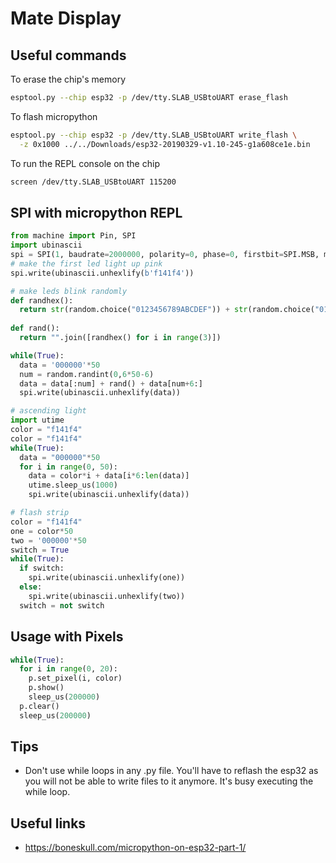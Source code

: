 # Mate Display

## Useful commands

To erase the chip's memory

```bash
esptool.py --chip esp32 -p /dev/tty.SLAB_USBtoUART erase_flash
```

To flash micropython

```bash
esptool.py --chip esp32 -p /dev/tty.SLAB_USBtoUART write_flash \
  -z 0x1000 ../../Downloads/esp32-20190329-v1.10-245-g1a608ce1e.bin
```

To run the REPL console on the chip

```bash
screen /dev/tty.SLAB_USBtoUART 115200
```

## SPI with micropython REPL

```python
from machine import Pin, SPI
import ubinascii
spi = SPI(1, baudrate=2000000, polarity=0, phase=0, firstbit=SPI.MSB, mosi=Pin(16), sck=Pin(17))
# make the first led light up pink
spi.write(ubinascii.unhexlify(b'f141f4'))
```

```python
# make leds blink randomly
def randhex():
  return str(random.choice("0123456789ABCDEF")) + str(random.choice("015D23456789ABCDEF"))
  
def rand():
  return "".join([randhex() for i in range(3)])

while(True):
  data = '000000'*50
  num = random.randint(0,6*50-6)
  data = data[:num] + rand() + data[num+6:]
  spi.write(ubinascii.unhexlify(data))
```

```python
# ascending light
import utime
color = "f141f4"
color = "f141f4"
while(True):
  data = "000000"*50
  for i in range(0, 50):
    data = color*i + data[i*6:len(data)]
    utime.sleep_us(1000)
    spi.write(ubinascii.unhexlify(data))
```

```python
# flash strip
color = "f141f4"
one = color*50
two = '000000'*50
switch = True
while(True):
  if switch:
    spi.write(ubinascii.unhexlify(one))
  else:
    spi.write(ubinascii.unhexlify(two))
  switch = not switch
```

## Usage with Pixels

```python
while(True):
  for i in range(0, 20):
    p.set_pixel(i, color)
    p.show()
    sleep_us(200000)
  p.clear()
  sleep_us(200000)
```

## Tips

- Don't use while loops in any .py file. You'll have to reflash the esp32 as you will not be able to write files to it anymore. It's busy executing the while loop.

## Useful links

- https://boneskull.com/micropython-on-esp32-part-1/
